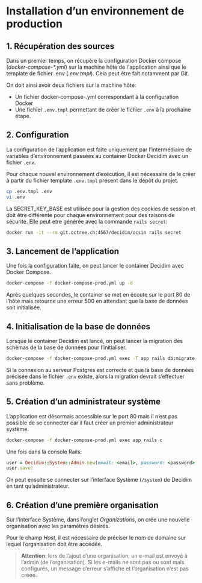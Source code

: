 # Installation d’un environnement de production

## 1. Récupération des sources

Dans un premier temps, on récupère la configuration Docker compose (*docker-compose-\*.yml*) sur la machine hôte de l'application ainsi que le template de fichier .env (*.env.tmpl*). Cela peut être fait notamment par Git.

On doit ainsi avoir deux fichiers sur la machine hôte:

- Un fichier docker-compose-<env>.yml correspondant à la configuration Docker
- Une fichier `.env.tmpl` permettant de créer le fichier `.env` à la prochaine étape.

## 2. Configuration

La configuration de l’application est faite uniquement par l’intermédiaire de variables d’environnement passées au container Docker Decidim avec un fichier `.env`.

Pour chaque nouvel environnement d’exécution, il est nécessaire de le créer à partir du fichier template `.env.tmpl` présent dans le dépôt du projet.

```bash
cp .env.tmpl .env
vi .env
```

La SECRET_KEY_BASE est utilisée pour la gestion des cookies de session et doit être différente pour chaque environnement pour des raisons de sécurité. Elle peut etre générée avec la commande `rails secret`:

```bash
docker run -it --rm git.octree.ch:4567/decidim/ocsin rails secret
```

## 3. Lancement de l’application

Une fois la configuration faite, on peut lancer le container Decidim avec Docker Compose.

```bash
docker-compose -f docker-compose-prod.yml up -d
```

Après quelques secondes, le container se met en écoute sur le port 80 de l’hôte mais retourne une erreur 500 en attendant que la base de données soit initialisée.

## 4. Initialisation de la base de données

Lorsque le container Decidim est lancé, on peut lancer la migration des schémas de la base de données pour l’initialiser.

```bash
docker-compose -f docker-compose-prod.yml exec -T app rails db:migrate
```

Si la connexion au serveur Postgres est correcte et que la base de données précisée dans le fichier `.env` existe, alors la migration devrait s’effectuer sans problème.

## 5. Création d’un administrateur système

L’application est désormais accessible sur le port 80 mais il n’est pas possible de se connecter car il faut créer un premier administrateur système.

```bash
docker-compose -f docker-compose-prod.yml exec app rails c
```

Une fois dans la console Rails:

```ruby
user = Decidim::System::Admin.new(email: <email>, password: <password>, password_confirmation: <password>)
user.save!
```

On peut ensuite se connecter sur l’interface Système (`/system`) de Decidim en tant qu’administrateur.

## 6. Création d’une première organisation

Sur l’interface Système, dans l’onglet *Organizations*, on crée une nouvelle organisation avec les paramètres désirés.

Pour le champ *Host*, il est nécessaire de préciser le nom de domaine sur lequel l’organisation doit être accédée.

> **Attention**: lors de l’ajout d’une organisation, un e-mail est envoyé à l’admin (de l’organisation). Si les e-mails ne sont pas ou sont mals configurés, un message d’erreur s’affiche et l’organisation n’est pas créée.
